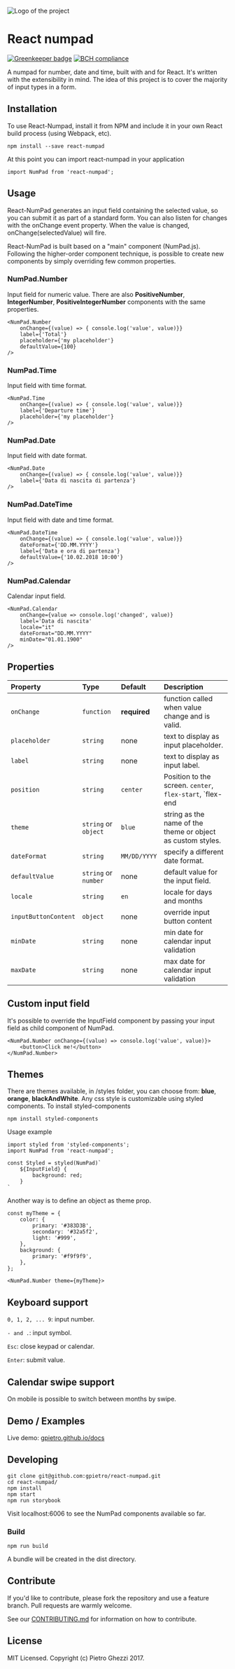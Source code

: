 ![Logo of the project](https://raw.githubusercontent.com/gpietro/react-numpad/master/logo.png)

# React numpad

[![Greenkeeper badge](https://badges.greenkeeper.io/gpietro/react-numpad.svg)](https://greenkeeper.io/)
[![BCH compliance](https://bettercodehub.com/edge/badge/gpietro/react-numpad?branch=master)](https://bettercodehub.com/)

A numpad for number, date and time, built with and for React.
It's written with the extensibility in mind. The idea of this project is to cover the majority of input types in a form.

## Installation

To use React-Numpad, install it from NPM and include it in your own React build process (using Webpack, etc).

```shell
npm install --save react-numpad
```

At this point you can import react-numpad in your application

```shell
import NumPad from 'react-numpad';
```

## Usage

React-NumPad generates an input field containing the selected value, so you can submit it as part of a standard form. You can also listen for changes with the onChange event property.
When the value is changed, onChange(selectedValue) will fire.

React-NumPad is built based on a "main" component (NumPad.js). Following the higher-order component technique, is possible to create new components by simply overriding few common properties.

### NumPad.Number

Input field for numeric value. There are also **PositiveNumber**, **IntegerNumber**, **PositiveIntegerNumber** components with the same properties.

```shell
<NumPad.Number
    onChange={(value) => { console.log('value', value)}}
    label={'Total'}
    placeholder={'my placeholder'}
    defaultValue={100}
/>
```

### NumPad.Time

Input field with time format.

```shell
<NumPad.Time
    onChange={(value) => { console.log('value', value)}}
    label={'Departure time'}
    placeholder={'my placeholder'}
/>
```

### NumPad.Date

Input field with date format.

```shell
<NumPad.Date
    onChange={(value) => { console.log('value', value)}}
    label={'Data di nascita di partenza'}
/>
```

### NumPad.DateTime

Input field with date and time format.

```shell
<NumPad.DateTime
    onChange={(value) => { console.log('value', value)}}
    dateFormat={'DD.MM.YYYY'}
    label={'Data e ora di partenza'}
    defaultValue={'10.02.2018 10:00'}
/>
```

### NumPad.Calendar

Calendar input field.

```shell
<NumPad.Calendar
    onChange={value => console.log('changed', value)}
    label='Data di nascita'
    locale="it"
    dateFormat="DD.MM.YYYY"
    minDate="01.01.1900"
/>
```

## Properties

| Property             | Type                 | Default      | Description                                                 |
| :------------------- | :------------------- | :----------- | :---------------------------------------------------------- |
| `onChange`           | `function`           | **required** | function called when value change and is valid.             |
| `placeholder`        | `string`             | none         | text to display as input placeholder.                       |
| `label`              | `string`             | none         | text to display as input label.                             |
| `position`           | `string`             | `center`     | Position to the screen. `center`, `flex-start`, `flex-end   |
| `theme`              | `string` or `object` | `blue`       | string as the name of the theme or object as custom styles. |
| `dateFormat`         | `string`             | `MM/DD/YYYY` | specify a different date format.                            |
| `defaultValue`       | `string` or `number` | none         | default value for the input field.                          |
| `locale`             | `string`             | `en`         | locale for days and months                                  |
| `inputButtonContent` | `object`             | none         | override input button content                               |
| `minDate`            | `string`             | none         | min date for calendar input validation                      |
| `maxDate`            | `string`             | none         | max date for calendar input validation                      |

## Custom input field

It's possible to override the InputField component by passing your input field as child component of NumPad.

```shell
<NumPad.Number onChange={(value) => console.log('value', value)}>
    <button>Click me!</button>
</NumPad.Number>
```

## Themes

There are themes available, in /styles folder, you can choose from: **blue**, **orange**, **blackAndWhite**.
Any css style is customizable using styled components.
To install styled-components

```shell
npm install styled-components
```

Usage example

```shell
import styled from 'styled-components';
import NumPad from 'react-numpad';

const Styled = styled(NumPad)`
    ${InputField} {
        background: red;
    }
`
```

Another way is to define an object as theme prop.

```shell
const myTheme = {
    color: {
        primary: '#383D3B',
        secondary: '#32a5f2',
        light: '#999',
    },
    background: {
        primary: '#f9f9f9',
    },
};

<NumPad.Number theme={myTheme}>
```

## Keyboard support

`0, 1, 2, ... 9`: input number.

`- and .`: input symbol.

`Esc`: close keypad or calendar.

`Enter`: submit value.

## Calendar swipe support

On mobile is possible to switch between months by swipe.

## Demo / Examples

Live demo: [gpietro.github.io/docs](https://gpietro.github.io/docs)

## Developing

```shell
git clone git@github.com:gpietro/react-numpad.git
cd react-numpad/
npm install
npm start
npm run storybook
```

Visit localhost:6006 to see the NumPad components available so far.

### Build

```shell
npm run build
```

A bundle will be created in the dist directory.

## Contribute

If you'd like to contribute, please fork the repository and use a feature
branch. Pull requests are warmly welcome.

See our [CONTRIBUTING.md](https://github.com/gpietro/react-numpad/blob/master/CONTRIBUTING.md) for information on how to contribute.

## License

MIT Licensed. Copyright (c) Pietro Ghezzi 2017.

